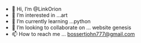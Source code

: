 - 👋 Hi, I’m @LinkOrion
- 👀 I’m interested in ...art
- 🌱 I’m currently learning ...python
- 💞️ I’m looking to collaborate on ... website genesis
- 📫 How to reach me ... bossertjohn777@gmail.com

<!---
LinkOrion/LinkOrion is a ✨ special ✨ repository because its `README.md` (this file) appears on your GitHub profile.
You can click the Preview link to take a look at your changes.
--->
